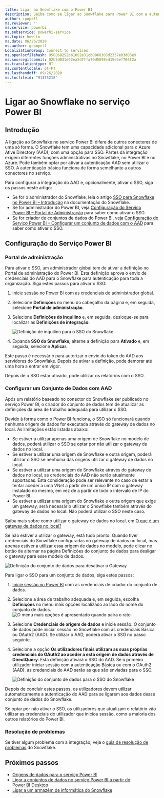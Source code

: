 ```yaml
---
title: Ligar ao Snowflake com o Power BI
description: Saiba como se ligar ao Snowflake para Power BI com a autenticação SSO.
author: cpopell
ms.reviewer: ''
ms.service: powerbi
ms.subservice: powerbi-service
ms.topic: how-to
ms.date: 06/26/2020
ms.author: gepopell
LocalizationGroup: Connect to services
ms.openlocfilehash: 950868252bb1002a31cb0868308d2337e03d03e9
ms.sourcegitcommit: 02b5d031d92ea5d7ffa70d5098ed15e4ef764f2a
ms.translationtype: HT
ms.contentlocale: pt-PT
ms.lasthandoff: 09/26/2020
ms.locfileid: "91375218"
---
```

# <a name="connect-to-snowflake-in-power-bi-service"></a>Ligar ao Snowflake no serviço Power BI

## <a name="introduction"></a>Introdução

A ligação ao Snowflake no serviço Power BI difere de outros conectores de uma só forma. O Snowflake tem uma capacidade adicional para o Azure Ative Directory (AAD), com uma opção para SSO. Partes da integração exigem diferentes funções administrativas no Snowflake, no Power BI e no Azure. Pode também optar por ativar a autenticação AAD sem utilizar o SSO. A autenticação básica funciona de forma semelhante a outros conectores no serviço.

Para configurar a integração do AAD e, opcionalmente, ativar o SSO, siga os passos neste artigo:

* Se for o administrador do Snowflake, leia o artigo [SSO para Snowflake no Power BI – Introdução](https://docs.snowflake.com/en/user-guide/oauth-powerbi.html) na documentação do Snowflake.
* Se for administrador do Power BI, veja [Configuração do Serviço Power BI – Portal de Administração](service-connect-snowflake.md#admin-portal) para saber como ativar o SSO.
* Se for criador de conjuntos de dados do Power BI, veja [Configuração do Serviço Power BI – Configurar um conjunto de dados com o AAD](service-connect-snowflake.md#configuring-a-dataset-with-aad) para saber como ativar o SSO.

## <a name="power-bi-service-configuration"></a>Configuração do Serviço Power BI

### <a name="admin-portal"></a>Portal de administração

Para ativar o SSO, um administrador global tem de ativar a definição no Portal de administração do Power BI. Esta definição aprova o envio de credenciais do AAD para o Snowflake para autenticação para toda a organização. Siga estes passos para ativar o SSO:

1. [Inicie sessão no Power BI](https://app.powerbi.com) com as credenciais de administrador global.
1. Selecione **Definições** no menu do cabeçalho da página e, em seguida, selecione **Portal de administração**.
1. Selecione **Definições do inquilino** e, em seguida, desloque-se para localizar as **Definições de integração**.

   ![Definição de inquilino para o SSO do Snowflake](media/service-connect-snowflake/snowflake-sso-tenant.png)

4. Expanda **SSO do Snowflake**, alterne a definição para **Ativado** e, em seguida, selecione **Aplicar**.

Este passo é necessário para autorizar o envio do token do AAD aos servidores do Snowflake. Depois de ativar a definição, pode demorar até uma hora a entrar em vigor.

Depois de o SSO estar ativado, pode utilizar os relatórios com o SSO.

### <a name="configuring-a-dataset-with-aad"></a>Configurar um Conjunto de Dados com AAD

Após um relatório baseado no conector do Snowflake ser publicado no serviço Power BI, o criador do conjunto de dados tem de atualizar as definições da área de trabalho adequada para utilizar o SSO.

Devido à forma como o Power BI funciona, o SSO só funcionará quando nenhuma origem de dados for executada através do gateway de dados no local. As limitações estão listadas abaixo:

* Se estiver a utilizar apenas uma origem de Snowflake no modelo de dados, poderá utilizar o SSO se optar por não utilizar o gateway de dados no local.
* Se estiver a utilizar uma origem de Snowflake e outra origem, poderá utilizar o SSO se nenhuma das origens utilizar o gateway de dados no local.
* Se estiver a utilizar uma origem de Snowflake através do gateway de dados no local, as credenciais do AAD não serão atualmente suportadas. Esta consideração pode ser relevante no caso de estar a tentar aceder a uma VNet a partir de um único IP com o gateway instalado no mesmo, em vez de a partir de todo o intervalo de IP do Power BI.
* Se estiver a utilizar uma origem do Snowflake e outra origem que exige um gateway, será necessário utilizar o Snowflake também através do gateway de dados no local. Não poderá utilizar o SSO neste caso.

Saiba mais sobre como utilizar o gateway de dados no local, em [O que é um gateway de dados no local?](service-gateway-onprem.md)

Se não estiver a utilizar o gateway, está tudo pronto. Quando tiver credenciais do Snowflake configuradas no gateway de dados no local, mas apenas estiver a utilizar essa origem de dados no modelo, pode clicar no botão de alternar na página Definições do conjunto de dados para desligar o gateway para esse modelo de dados.

![Definição do conjunto de dados para desativar o Gateway](media/service-connect-snowflake/snowflake-gateway-toggle-off.png)

Para ligar o SSO para um conjunto de dados, siga estes passos:

1. [Inicie sessão no Power BI](https://app.powerbi.com) com as credenciais de criador do conjunto de dados.
1. Selecione a área de trabalho adequada e, em seguida, escolha **Definições** no menu mais opções localizado ao lado do nome do conjunto de dados.
  ![O menu mais opções é apresentado quando paira o rato](media/service-connect-snowflake/dataset-settings-2.png)
1. Selecione **Credenciais de origem de dados** e inicie sessão. O conjunto de dados pode iniciar sessão no Snowflake com as credenciais Básica ou OAuth2 (AAD). Se utilizar o AAD, poderá ativar o SSO no passo seguinte.
1. Selecione a opção **Os utilizadores finais utilizam as suas próprias credenciais do OAuth2 ao aceder a esta origem de dados através de DirectQuery**. Esta definição ativará o SSO do AAD. Se o primeiro utilizador iniciar sessão com a autenticação Básica ou com o OAuth2 (AAD), as credenciais do AAD serão as que são enviadas para o SSO.

    ![Definição do conjunto de dados para o SSO do Snowflake](media/service-connect-snowflake/snowflake-sso-cred-ui.png)

Depois de concluir estes passos, os utilizadores devem utilizar automaticamente a autenticação do AAD para se ligarem aos dados desse conjunto de dados do Snowflake.

Se optar por não ativar o SSO, os utilizadores que atualizam o relatório vão utilizar as credenciais do utilizador que iniciou sessão, como a maioria dos outros relatórios do Power BI.

### <a name="troubleshooting"></a>Resolução de problemas

Se tiver algum problema com a integração, veja o [guia de resolução de problemas](https://docs.snowflake.com/en/user-guide/oauth-powerbi.html#troubleshooting) do Snowflake.

## <a name="next-steps"></a>Próximos passos

* [Origens de dados para o serviço Power BI](service-get-data.md)
* [Ligar a conjuntos de dados no serviço Power BI a partir do Power BI Desktop](desktop-report-lifecycle-datasets.md)
* [Ligar a um armazém de informática do Snowflake](desktop-connect-snowflake.md)